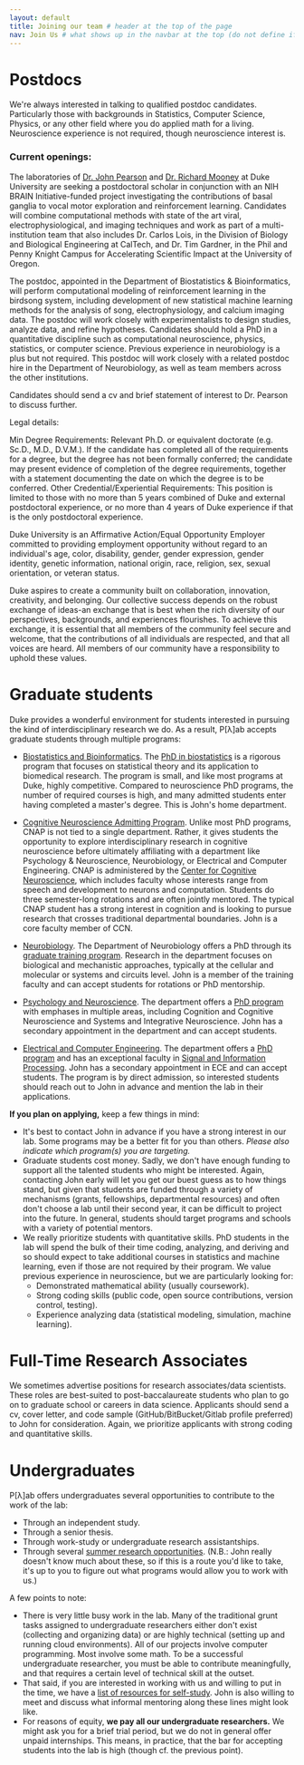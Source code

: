 ```yaml
---
layout: default
title: Joining our team # header at the top of the page
nav: Join Us # what shows up in the navbar at the top (do not define if you don't want page in the navbar)
---
```

# Postdocs
We're always interested in talking to qualified postdoc candidates. Particularly those with backgrounds in Statistics, Computer Science, Physics, or any other field where you do applied math for a living. Neuroscience experience is not required, though neuroscience interest is.

### Current openings:

The laboratories of [Dr. John Pearson](http://pearsonlab.github.io) and [Dr. Richard Mooney](https://www.neuro.duke.edu/mooney-lab) at Duke University are seeking a postdoctoral scholar in conjunction with an NIH BRAIN Initiative-funded project investigating the contributions of basal ganglia to vocal motor exploration and reinforcement learning. Candidates will combine computational methods with state of the art viral, electrophysiological, and imaging techniques and work as part of a multi-institution team that also includes Dr. Carlos Lois, in the Division of Biology and Biological Engineering at CalTech, and Dr. Tim Gardner, in the Phil and Penny Knight Campus for Accelerating Scientific Impact at the University of Oregon.

The postdoc, appointed in the Department of Biostatistics & Bioinformatics, will perform computational modeling of reinforcement learning in the birdsong system, including development of new statistical machine learning methods for the analysis of song, electrophysiology, and calcium imaging data. The postdoc will work closely with experimentalists to design studies, analyze data, and refine hypotheses. Candidates should hold a PhD in a quantitative discipline such as computational neuroscience, physics, statistics, or computer science. Previous experience in neurobiology is a plus but not required. This postdoc will work closely with a related postdoc hire in the Department of Neurobiology, as well as team members across the other institutions.

Candidates should send a cv and brief statement of interest to Dr. Pearson to discuss further.

Legal details:

Min Degree Requirements: Relevant Ph.D. or equivalent doctorate (e.g. Sc.D., M.D., D.V.M.). If the candidate has completed all of the requirements for a degree, but the degree has not been formally conferred; the candidate may present evidence of completion of the degree requirements, together with a statement documenting the date on which the degree is to be conferred. Other Credential/Experiential Requirements: This position is limited to those with no more than 5 years combined of Duke and external postdoctoral experience, or no more than 4 years of Duke experience if that is the only postdoctoral experience.

Duke University is an Affirmative Action/Equal Opportunity Employer committed to providing employment opportunity without regard to an individual's age, color, disability, gender, gender expression, gender identity, genetic information, national origin, race, religion, sex, sexual orientation, or veteran status.

Duke aspires to create a community built on collaboration, innovation, creativity, and belonging. Our collective success depends on the robust exchange of ideas-an exchange that is best when the rich diversity of our perspectives, backgrounds, and experiences flourishes. To achieve this exchange, it is essential that all members of the community feel secure and welcome, that the contributions of all individuals are respected, and that all voices are heard. All members of our community have a responsibility to uphold these values.

# Graduate students
Duke provides a wonderful environment for students interested in pursuing the kind of interdisciplinary research we do. As a result, P[&lambda;]ab accepts graduate students through multiple programs:

- [Biostatistics and Bioinformatics](https://biostat.duke.edu/). The [PhD in biostatistics](https://biostat.duke.edu/education/phd-biostatistics/overview) is a rigorous program that focuses on statistical theory and its application to biomedical research. The program is small, and like most programs at Duke, highly competitive. Compared to neuroscience PhD programs, the number of required courses is high, and many admitted students enter having completed a master's degree. This is John's home department.

- [Cognitive Neuroscience Admitting Program](https://dibs.duke.edu/centers/ccn/graduate-cnap). Unlike most PhD programs, CNAP is not tied to a single department. Rather, it gives students the opportunity to explore interdisciplinary research in cognitive neuroscience before ultimately affiliating with a department like Psychology & Neuroscience, Neurobiology, or Electrical and Computer Engineering. CNAP is administered by the [Center for Cognitive Neuroscience](https://dibs.duke.edu/centers/ccn), which includes faculty whose interests range from speech and development to neurons and computation. Students do three semester-long rotations and are often jointly mentored. The typical CNAP student has a strong interest in cognition and is looking to pursue research that crosses traditional departmental boundaries. John is a core faculty member of CCN.

- [Neurobiology](https://www.neuro.duke.edu/). The Department of Neurobiology offers a PhD through its [graduate training program](https://www.neuro.duke.edu/education/graduate-training-program). Research in the department focuses on biological and mechanistic approaches, typically at the cellular and molecular or systems and circuits level. John is a member of the training faculty and can accept students for rotations or PhD mentorship.

- [Psychology and Neuroscience](https://psychandneuro.duke.edu/). The department offers a [PhD program](https://psychandneuro.duke.edu/graduate) with emphases in multiple areas, including Cognition and Cognitive Neuroscience and Systems and Integrative Neuroscience. John has a secondary appointment in the department and can accept students.

- [Electrical and Computer Engineering](https://ece.duke.edu/). The department offers a [PhD program](https://ece.duke.edu/grad) and has an exceptional faculty in [Signal and Information Processing](https://ece.duke.edu/faculty/signal-information-processing). John has a secondary appointment in ECE and can accept students. The program is by direct admission, so interested students should reach out to John in advance and mention the lab in their applications.

**If you plan on applying,** keep a few things in mind:
- It's best to contact John in advance if you have a strong interest in our lab. Some programs may be a better fit for you than others. _Please also indicate which program(s) you are targeting._
- Graduate students cost money. Sadly, we don't have enough funding to support all the talented students who might be interested. Again, contacting John early will let you get our buest guess as to how things stand, but given that students are funded through a variety of mechanisms (grants, fellowships, departmental resources) and often don't choose a lab until their second year, it can be difficult to project into the future. In general, students should target programs and schools with a variety of potential mentors.
- We really prioritize students with quantitative skills. PhD students in the lab will spend the bulk of their time coding, analyzing, and deriving and so should expect to take additional courses in statistics and machine learning, even if those are not required by their program. We value previous experience in neuroscience, but we are particularly looking for:
    - Demonstrated mathematical ability (usually coursework).
    - Strong coding skills (public code, open source contributions, version control, testing).
    - Experience analyzing data (statistical modeling, simulation, machine learning).

# Full-Time Research Associates
We sometimes advertise positions for research associates/data scientists. These roles are best-suited to post-baccalaureate students who plan to go on to graduate school or careers in data science. Applicants should send a cv, cover letter, and code sample (GitHub/BitBucket/Gitlab profile preferred) to John for consideration. Again, we prioritize applicants with strong coding and quantitative skills.

# Undergraduates

P[&lambda;]ab offers undergraduates several opportunities to contribute to the work of the lab:
- Through an independent study.
- Through a senior thesis.
- Through work-study or undergraduate research assistantships.
- Through several [summer research opportunities](https://undergraduateresearch.duke.edu/opportunities). (N.B.: John really doesn't know much about these, so if this is a route you'd like to take, it's up to you to figure out what programs would allow you to work with us.)

A few points to note:
- There is very little busy work in the lab. Many of the traditional grunt tasks assigned to undergraduate researchers either don't exist (collecting and organizing data) or are highly technical (setting up and running cloud environments). All of our projects involve computer programming. Most involve some math. To be a successful undergraduate researcher, you must be able to contribute meaningfully, and that requires a certain level of technical skill at the outset.
- That said, if you are interested in working with us and willing to put in the time, we have a [list of resources for self-study](../learning.html). John is also willing to meet and discuss what informal mentoring along these lines might look like.  
- For reasons of equity, **we pay all our undergraduate researchers.** We might ask you for a brief trial period, but we do not in general offer unpaid internships. This means, in practice, that the bar for accepting students into the lab is high (though cf. the previous point).
